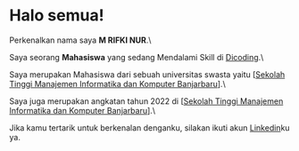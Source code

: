 # Halo semua! 

Perkenalkan nama saya **M RIFKI NUR**.\

Saya seorang **Mahasiswa** yang sedang Mendalami Skill di [Dicoding](https://www.dicoding.com/).\

Saya merupakan Mahasiswa dari sebuah universitas swasta yaitu [[Sekolah Tinggi Manajemen Informatika dan Komputer Banjarbaru](http://www.stmik-banjarbaru.ac.id/)].\

Saya juga merupakan angkatan tahun 2022 di [[Sekolah Tinggi Manajemen Informatika dan Komputer Banjarbaru](http://www.stmik-banjarbaru.ac.id/)].\

Jika kamu tertarik untuk berkenalan denganku, silakan ikuti akun [Linkedin](https://www.linkedin.com/in/m-rifki-nur-111526267/)ku ya.
